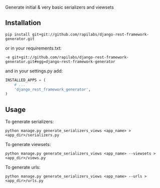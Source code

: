 Generate initial & very basic serializers and viewsets

Installation
------------

`pip install git+git://github.com/rapilabs/django-rest-framework-generator.git`

or in your requirements.txt:

`-e git+git://github.com/rapilabs/django-rest-framework-generator.git#egg=django-rest-framework-generator`

and in your settings.py add:

```python
INSTALLED_APPS = (
    # ...
    'django_rest_framework_generator',
)
```

Usage
-----

To generate serializers:

`python manage.py generate_serializers_views <app_name> > <app_dir>/serializers.py`

To generate viewsets:

`python manage.py generate_serializers_views <app_name> --viewsets > <app_dir>/views.py`

To generate urls:

`python manage.py generate_serializers_views <app_name> --urls > <app_dir>/urls.py`
